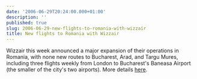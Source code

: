 ```yaml
---
date: '2006-06-29T20:24:00.000+01:00'
description: ''
published: true
slug: 2006-06-29-new-flights-to-romania-with-wizzair
title: New flights to Romania with Wizzair
---
```


Wizzair this week announced a major expansion of their operations in Romania, with none new routes to Bucharest, Arad, and Targu Mures, including three flights weekly from London to Bucharest's Baneasa Airport (the smaller of the city's two airports). More details <a href="http://wizzair.com/cgi-bin/news.cgi?LANGUAGE=English#SQPrirvf">here</a>.